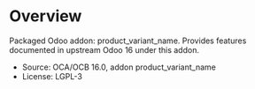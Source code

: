 # Overview

Packaged Odoo addon: product_variant_name. Provides features documented in upstream Odoo 16 under this addon.

- Source: OCA/OCB 16.0, addon product_variant_name
- License: LGPL-3
